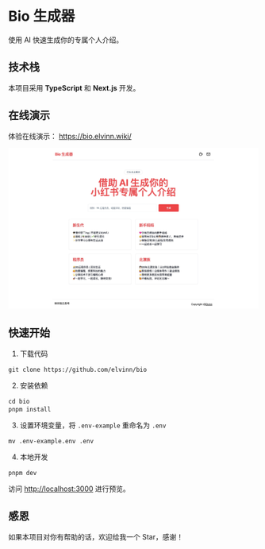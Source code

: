 # Bio 生成器

使用 AI 快速生成你的专属个人介绍。

## 技术栈

本项目采用 **TypeScript** 和 **Next.js** 开发。

## 在线演示

体验在线演示： https://bio.elvinn.wiki/

![preview image](./preview.webp)

## 快速开始

1. 下载代码

```shell
git clone https://github.com/elvinn/bio
```

2. 安装依赖

```shell
cd bio
pnpm install
```

3. 设置环境变量，将 `.env-example` 重命名为 `.env`

```shell
mv .env-example.env .env
```

4. 本地开发

```shell
pnpm dev
```

访问 [http://localhost:3000](http://localhost:3000) 进行预览。

## 感恩

如果本项目对你有帮助的话，欢迎给我一个 Star，感谢！
